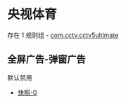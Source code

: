 # 央视体育

存在 1 规则组 - [com.cctv.cctv5ultimate](/src/apps/com.cctv.cctv5ultimate.ts)

## 全屏广告-弹窗广告

默认禁用

- [快照-0](https://i.gkd.li/import/13405159)
